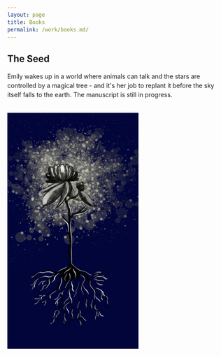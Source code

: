 ```yaml
---
layout: page
title: Books
permalink: /work/books.md/
---
```


## The Seed
<p style="line-height: 1.5;">Emily wakes up in a world where animals can talk and the stars are controlled by a magical tree - and it's her job to replant it before the sky itself falls to the earth. The manuscript is still in progress.</p>
<br>
<img src="/work/images/TreeOfStars.png" alt="Tree of Stars" style="width:300px;">
